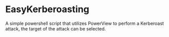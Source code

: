 # EasyKerberoasting
A simple powershell script that utilizes PowerView to perform a Kerberoast attack, the target of the attack can be selected.
